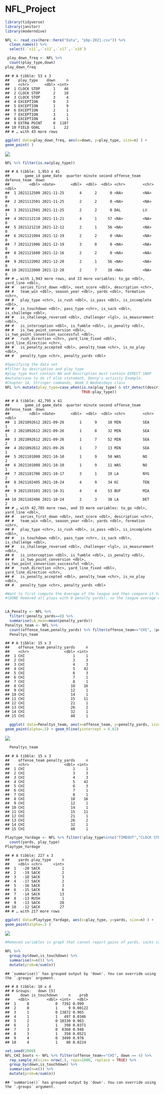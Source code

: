 NFL\_Project
================

``` r
library(tidyverse)
library(janitor)
library(moderndive)
```

``` r
NFL <- read_csv(here::here("Data", "pbp-2021.csv")) %>% 
  clean_names() %>%
  select(-`x11`,-`x13`,-`x17`,-`x18`)
```

``` r
 play_down_freq <- NFL %>% 
  count(play_type,down)
play_down_freq
```

    ## # A tibble: 53 x 3
    ##    play_type    down     n
    ##    <chr>       <dbl> <int>
    ##  1 CLOCK STOP      1    46
    ##  2 CLOCK STOP      2    10
    ##  3 CLOCK STOP      3     4
    ##  4 EXCEPTION       0     3
    ##  5 EXCEPTION       1     9
    ##  6 EXCEPTION       2     1
    ##  7 EXCEPTION       3     1
    ##  8 EXCEPTION       4     1
    ##  9 EXTRA POINT     0  1107
    ## 10 FIELD GOAL      1    22
    ## # … with 43 more rows

``` r
ggplot( data=play_down_freq, aes(x=down, y=play_type, size=n) ) +
geom_point( )
```

![](NFL_Project_files/figure-gfm/Chart%20of%20play%20type%20and%20down-1.png)<!-- -->

``` r
NFL %>% filter(is.na(play_type))
```

    ## # A tibble: 1,953 x 41
    ##       game_id game_date  quarter minute second offense_team defense_team  down
    ##         <dbl> <date>       <dbl>  <dbl>  <dbl> <chr>        <chr>        <dbl>
    ##  1 2021112500 2021-11-25       4      2      0 <NA>         <NA>             0
    ##  2 2021112501 2021-11-25       2      2      0 <NA>         <NA>             0
    ##  3 2021112501 2021-11-25       2      2      0 DAL          LV               1
    ##  4 2021112110 2021-11-21       4      1     57 <NA>         <NA>             0
    ##  5 2021121210 2021-12-12       2      1     56 <NA>         <NA>             0
    ##  6 2021121904 2021-12-19       2      2      0 <NA>         <NA>             0
    ##  7 2021121906 2021-12-19       3      0      0 <NA>         <NA>             0
    ##  8 2021121600 2021-12-16       2      2      0 <NA>         <NA>             0
    ##  9 2021122002 2021-12-20       2      1     56 <NA>         <NA>             0
    ## 10 2021122000 2021-12-20       2      7     28 <NA>         <NA>             0
    ## # … with 1,943 more rows, and 33 more variables: to_go <dbl>, yard_line <dbl>,
    ## #   series_first_down <dbl>, next_score <dbl>, description <chr>,
    ## #   team_win <dbl>, season_year <dbl>, yards <dbl>, formation <chr>,
    ## #   play_type <chr>, is_rush <dbl>, is_pass <dbl>, is_incomplete <dbl>,
    ## #   is_touchdown <dbl>, pass_type <chr>, is_sack <dbl>, is_challenge <dbl>,
    ## #   is_challenge_reversed <dbl>, challenger <lgl>, is_measurement <dbl>,
    ## #   is_interception <dbl>, is_fumble <dbl>, is_penalty <dbl>,
    ## #   is_two_point_conversion <dbl>, is_two_point_conversion_successful <dbl>,
    ## #   rush_direction <chr>, yard_line_fixed <dbl>, yard_line_direction <chr>,
    ## #   is_penalty_accepted <dbl>, penalty_team <chr>, is_no_play <dbl>,
    ## #   penalty_type <chr>, penalty_yards <dbl>

``` r
#Specifying the data set
#filter by description and play type
#play type must contain NA and Description must contain DIRECT SNAP
#mutate/case to do if else statement, Denny's activity Example.
#Chapter 14, Stringer commands, Week 5 Wednesdays class
NFL %>% mutate(play_type=case_when(is.na(play_type) & str_detect(description,"DIRECT SNAP")~ "WILDCAT",
                                   TRUE~play_type))
```

    ## # A tibble: 42,795 x 41
    ##       game_id game_date  quarter minute second offense_team defense_team  down
    ##         <dbl> <date>       <dbl>  <dbl>  <dbl> <chr>        <chr>        <dbl>
    ##  1 2021092612 2021-09-26       1      9     10 MIN          SEA              1
    ##  2 2021092612 2021-09-26       1      8     32 MIN          SEA              1
    ##  3 2021092612 2021-09-26       1      7     52 MIN          SEA              2
    ##  4 2021092612 2021-09-26       1      7     13 MIN          SEA              1
    ##  5 2021101008 2021-10-10       1      9     50 WAS          NO               2
    ##  6 2021101008 2021-10-10       1      9     11 WAS          NO               1
    ##  7 2021101706 2021-10-17       3      1     19 LA           NYG              2
    ##  8 2021102405 2021-10-24       4      9     34 KC           TEN              4
    ##  9 2021103101 2021-10-31       4      4     53 BUF          MIA              1
    ## 10 2021102406 2021-10-24       2      3     38 LA           DET              2
    ## # … with 42,785 more rows, and 33 more variables: to_go <dbl>, yard_line <dbl>,
    ## #   series_first_down <dbl>, next_score <dbl>, description <chr>,
    ## #   team_win <dbl>, season_year <dbl>, yards <dbl>, formation <chr>,
    ## #   play_type <chr>, is_rush <dbl>, is_pass <dbl>, is_incomplete <dbl>,
    ## #   is_touchdown <dbl>, pass_type <chr>, is_sack <dbl>, is_challenge <dbl>,
    ## #   is_challenge_reversed <dbl>, challenger <lgl>, is_measurement <dbl>,
    ## #   is_interception <dbl>, is_fumble <dbl>, is_penalty <dbl>,
    ## #   is_two_point_conversion <dbl>, is_two_point_conversion_successful <dbl>,
    ## #   rush_direction <chr>, yard_line_fixed <dbl>, yard_line_direction <chr>,
    ## #   is_penalty_accepted <dbl>, penalty_team <chr>, is_no_play <dbl>,
    ## #   penalty_type <chr>, penalty_yards <dbl>

``` r
#Want to first compute the Average of the league and then compare it to the Chicago Bears.
#(DONE Removed all plays with 0 penalty yards), so the league average was computed and then we filter it to only include the Chicago Bears

  
LA_Penalty <- NFL %>% 
  filter(!penalty_yards==0) %>% 
  summarise(LA_mean=mean(penalty_yards))
Penaltys_team <- NFL %>% 
  count(offense_team,penalty_yards) %>% filter(offense_team=="CHI", !penalty_yards==0)
  Penaltys_team
```

    ## # A tibble: 15 x 3
    ##    offense_team penalty_yards     n
    ##    <chr>                <dbl> <int>
    ##  1 CHI                      1     1
    ##  2 CHI                      3     3
    ##  3 CHI                      4     3
    ##  4 CHI                      5    42
    ##  5 CHI                      6     3
    ##  6 CHI                      7     1
    ##  7 CHI                      8     1
    ##  8 CHI                     10    16
    ##  9 CHI                     12     1
    ## 10 CHI                     14     1
    ## 11 CHI                     15    11
    ## 12 CHI                     21     1
    ## 13 CHI                     26     2
    ## 14 CHI                     32     1
    ## 15 CHI                     48     1

``` r
  ggplot( data=Penaltys_team, aes(x=offense_team, y=penalty_yards, size=n) ) +
geom_point(alpha=.5) + geom_hline(yintercept = 8.62)
```

![](NFL_Project_files/figure-gfm/Penalty%20Yards%20for%20Chicago%20Bears-1.png)<!-- -->

``` r
  Penaltys_team
```

    ## # A tibble: 15 x 3
    ##    offense_team penalty_yards     n
    ##    <chr>                <dbl> <int>
    ##  1 CHI                      1     1
    ##  2 CHI                      3     3
    ##  3 CHI                      4     3
    ##  4 CHI                      5    42
    ##  5 CHI                      6     3
    ##  6 CHI                      7     1
    ##  7 CHI                      8     1
    ##  8 CHI                     10    16
    ##  9 CHI                     12     1
    ## 10 CHI                     14     1
    ## 11 CHI                     15    11
    ## 12 CHI                     21     1
    ## 13 CHI                     26     2
    ## 14 CHI                     32     1
    ## 15 CHI                     48     1

``` r
Playtype_Yardage <- NFL %>% filter(!play_type%in%c("TIMEOUT","CLOCK STOP", "EXCEPTION", "PENALTY","KICK OFF","EXTRA POINT", "QB KNEEL", "NO PLAY", "FIELD GOAL","PUNT","TWO-POINT CONVERSION",NA,"FUMBLES")) %>%  
  count(yards, play_type)
Playtype_Yardage
```

    ## # A tibble: 227 x 3
    ##    yards play_type     n
    ##    <dbl> <chr>     <int>
    ##  1   -20 SACK          1
    ##  2   -19 SACK          2
    ##  3   -18 SACK          3
    ##  4   -17 SACK          2
    ##  5   -16 SACK          3
    ##  6   -15 SACK          6
    ##  7   -14 SACK         13
    ##  8   -13 RUSH          1
    ##  9   -13 SACK         20
    ## 10   -12 SACK         27
    ## # … with 217 more rows

``` r
ggplot( data=Playtype_Yardage, aes(x=play_type, y=yards, size=n) ) +
geom_point(alpha=.5 )
```

![](NFL_Project_files/figure-gfm/Play%20Type%20Yardage-1.png)<!-- -->

``` r
#Removed variables in graph that cannot report gains of yards, sacks can only result in negative yards, otherwise it is considered a scramble. The rest of chart is showing the frequency of plays and what amount of yards they result in.
```

``` r
NFL %>% 
  group_by(down,is_touchdown) %>% 
  summarise(n=n()) %>% 
  mutate(prob=n/sum(n))
```

    ## `summarise()` has grouped output by 'down'. You can override using the `.groups` argument.

    ## # A tibble: 10 x 4
    ## # Groups:   down [5]
    ##     down is_touchdown     n    prob
    ##    <dbl>        <dbl> <int>   <dbl>
    ##  1     0            0  7392 0.999  
    ##  2     0            1     9 0.00122
    ##  3     1            0 13872 0.965  
    ##  4     1            1   497 0.0346 
    ##  5     2            0 10330 0.963  
    ##  6     2            1   398 0.0371 
    ##  7     3            0  6368 0.948  
    ##  8     3            1   350 0.0521 
    ##  9     4            0  3499 0.978  
    ## 10     4            1    80 0.0224

``` r
set.seed(2000)
NFL_CHI_boots <- NFL %>% filter(offense_team=="CHI", down == 4) %>% 
  rep_sample_n(size= nrow(.), reps=1000, replace = TRUE) %>% 
  group_by(down,is_touchdown) %>% 
  summarise(n=n()) %>% 
  mutate(prob=n/sum(n))
```

    ## `summarise()` has grouped output by 'down'. You can override using the `.groups` argument.
